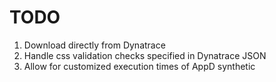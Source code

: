 # TODO

1. Download directly from Dynatrace
2. Handle css validation checks specified in Dynatrace JSON
3. Allow for customized execution times of AppD synthetic